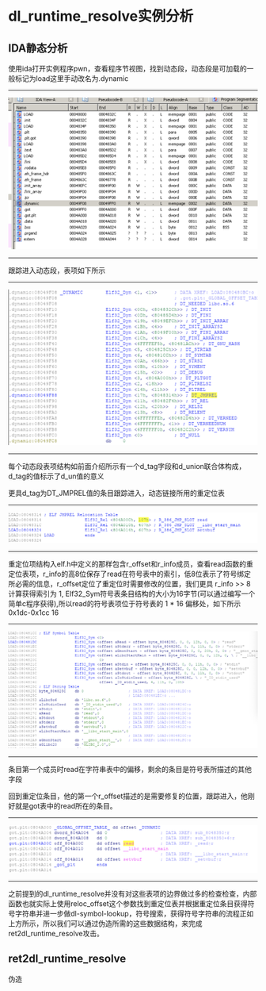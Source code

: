 # dl_runtime_resolve实例分析
## IDA静态分析

使用ida打开实例程序pwn，查看程序节视图，找到动态段，动态段是可加载的一般标记为load这里手动改名为.dynamic

---  

![1.png](https://github.com/S0DUKU/PWNnote/blob/master/ROP/ret2dlruntime/images/1.png)  

---

跟踪进入动态段，表项如下所示  

---  

![2.png](https://github.com/S0DUKU/PWNnote/blob/master/ROP/ret2dlruntime/images/2.png)  

---  

每个动态段表项结构如前面介绍所示有一个d_tag字段和d_union联合体构成，d_tag的值标示了d_un值的意义  

更具d_tag为DT_JMPREL值的条目跟踪进入，动态链接所用的重定位表  

---

![3.png](https://github.com/S0DUKU/PWNnote/blob/master/ROP/ret2dlruntime/images/3.png)  

---  

重定位项结构入elf.h中定义的那样包含r_offset和r_info成员，查看read函数的重定位表项，r_info的高8位保存了read在符号表中的索引，低8位表示了符号绑定所必需的信息，r_offset定位了重定位时需要修改的位置，我们更具 r_info >> 8 计算获得索引为 1, Elf32_Sym符号表条目结构的大小为16字节(可以通过编写一个简单c程序获得),所以read的符号表项位于符号表的 1 * 16 偏移处，如下所示0x1dc-0x1cc 16

---  

![5.png](https://github.com/S0DUKU/PWNnote/blob/master/ROP/ret2dlruntime/images/5.png)  

---  

条目第一个成员时read在字符串表中的偏移，剩余的条目是符号表所描述的其他字段  

回到重定位条目，他的第一个r_offset描述的是需要修复的位置，跟踪进入，他刚好就是got表中的read所在的条目。

---  

![4.png](https://github.com/S0DUKU/PWNnote/blob/master/ROP/ret2dlruntime/images/4.png)  

---  

之前提到的dl_runtime_resolve并没有对这些表项的边界做过多的检查检查，内部函数也就实际上使用reloc_offset这个参数找到重定位表并根据重定位条目获得符号字符串并进一步做dl-symbol-lookup，符号搜索，获得符号字符串的流程正如上方所示，所以我们可以通过伪造所需的这些数据结构，来完成ret2dl_runtime_resolve攻击。  

## ret2dl_runtime_resolve  

伪造

